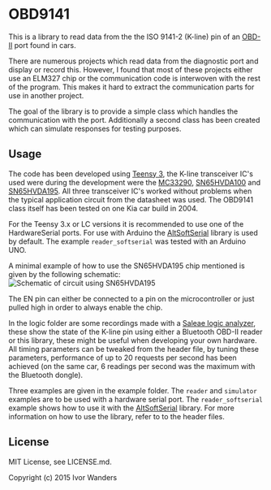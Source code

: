 OBD9141
======

This is a library to read data from the the ISO 9141-2 (K-line) pin of an [OBD-II][obd2] port found in cars.

There are numerous projects which read data from the diagnostic port and display or record this. However, I found that most of these projects either use an ELM327 chip or the communication code is interwoven with the rest of the program. This makes it hard to extract the communication parts for use in another project.

The goal of the library is to provide a simple class which handles the communication with the port. Additionally a second class has been created which can simulate responses for testing purposes.

Usage
--------
The code has been developed using [Teensy 3][teensy31], the K-line transceiver IC's used were during the development were the [MC33290][mc33290], [SN65HVDA100][SN65HVDA100] and [SN65HVDA195][SN65HVDA195]. All three transceiver IC's worked without problems when the typical application circuit from the datasheet was used. The OBD9141 class itself has been tested on one Kia car build in 2004.

For the Teensy 3.x or LC versions it is recommended to use one of the HardwareSerial ports. For use with Arduino the [AltSoftSerial][altsoftserial] library is used by default. The example `reader_softserial` was tested with an Arduino UNO.

A minimal example of how to use the SN65HVDA195 chip mentioned is given by the following schematic:
![Schematic of circuit using SN65HVDA195](/../master/extras/OBD9141_reader/img/OBD9141_reader_cutout.png?raw=true "Schematic of circuit using SN65HVDA195")

The EN pin can either be connected to a pin on the microcontroller or just pulled high in order to always enable the chip.

In the logic folder are some recordings made with a [Saleae logic analyzer][saleae], these show the state of the K-line pin using either a Bluetooth OBD-II reader or this library, these might be useful when developing your own hardware. All timing parameters can be tweaked from the header file, by tuning these parameters, performance of up to 20 requests per second has been achieved (on the same car, 6 readings per second was the maximum with the Bluetooth dongle).

Three examples are given in the example folder. The `reader` and `simulator` examples are to be used with a hardware serial port. The `reader_softserial` example shows how to use it with the [AltSoftSerial][altsoftserial] library. For more information on how to use the library, refer to to the header files.

License
------
MIT License, see LICENSE.md.

Copyright (c) 2015 Ivor Wanders


[obd2]:https://en.wikipedia.org/wiki/On-board_diagnostics
[teensy31]:http://www.pjrc.com/teensy/
[mc33290]:http://www.freescale.com/products/archived/iso9141-k-line-serial-link-interface:MC33290
[SN65HVDA195]:http://www.ti.com/product/sn65hvda195-q1
[SN65HVDA100]:http://www.ti.com/product/sn65hvda100-q1
[saleae]:https://www.saleae.com/
[altsoftserial]:https://www.pjrc.com/teensy/td_libs_AltSoftSerial.html

